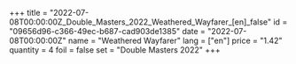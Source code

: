 +++
title = "2022-07-08T00:00:00Z_Double_Masters_2022_Weathered_Wayfarer_[en]_false"
id = "09656d96-c366-49ec-b687-cad903de1385"
date = "2022-07-08T00:00:00Z"
name = "Weathered Wayfarer"
lang = ["en"]
price = "1.42"
quantity = 4
foil = false
set = "Double Masters 2022"
+++
